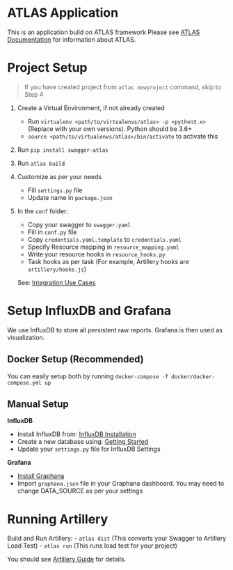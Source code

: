 ATLAS Application
=================

This is an application build on ATLAS framework
Please see [ATLAS Documentation](https://code.jtg.tools/jtg/atlas/README.md) for information about ATLAS.


Project Setup
=============

> If you have created project from `atlas newproject` command, skip to Step 4

1. Create a Virtual Environment, if not already created
    - Run `virtualenv <path/to/virtualenvs/atlas> -p <python3.x>`
     (Replace <variables> with your own versions). Python should be 3.6+
    - `source <path/to/virtualenvs/atlas>/bin/activate` to activate this

2. Run `pip install swagger-atlas`

3. Run `atlas build`

4. Customize as per your needs
    - Fill `settings.py` file
    - Update name in `package.json`

5. In the `conf` folder:
    - Copy your swagger to `swagger.yaml`
    - Fill in `conf.py` file
    - Copy `credentials.yaml.template` to `credentials.yaml`
    - Specify Resource mapping in `resource_mapping.yaml`
    - Write your resource hooks in `resource_hooks.py`
    - Task hooks as per task (For example, Artillery hooks are `artillery/hooks.js`)

    See: [Integration Use Cases](https://code.jtg.tools/jtg/atlas/docs/use_cases.md)


Setup InfluxDB and Grafana
==========================

We use InfluxDB to store all persistent raw reports.
Grafana is then used as visualization.


Docker Setup (Recommended)
--------------------------
You can easily setup both by running `docker-compose -f docker/docker-compose.yml up`


Manual Setup
------------

**InfluxDB**
- Install InfluxDB from: [InfluxDB Installation](https://docs.influxdata.com/influxdb/v1.7/introduction/installation/)
- Create a new database using: [Getting Started](https://docs.influxdata.com/influxdb/v1.7/introduction/getting-started/)
- Update your `settings.py` file for InfluxDB Settings

**Grafana**
- [Install Graphana](http://docs.grafana.org/installation/)
- Import `graphana.json` file in your Graphana dashboard. You may need to change DATA_SOURCE as per your settings


Running Artillery
=================

Build and Run Artillery:
    - `atlas dist`  (This converts your Swagger to Artillery Load Test)
    - `atlas run`   (This runs load test for your project)

You should see [Artillery Guide](https://code.jtg.tools/jtg/atlas/docs/artillery.md) for details.
